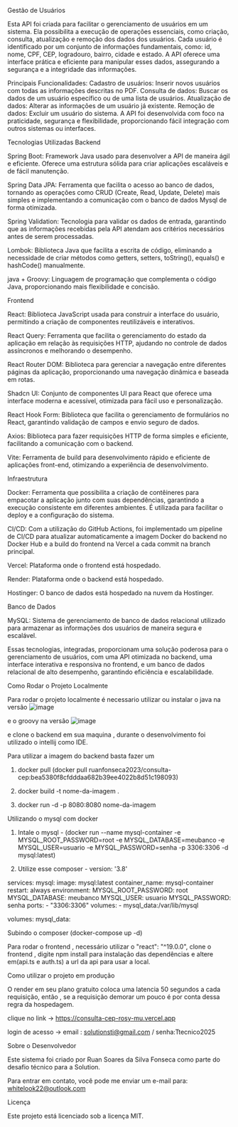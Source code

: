 Gestão de Usuários

Esta API foi criada para facilitar o gerenciamento de usuários em um sistema.
Ela possibilita a execução de operações essenciais, como criação, consulta, atualização e remoção dos dados dos usuários.
Cada usuário é identificado por um conjunto de informações fundamentais, como: id, nome, CPF, CEP, logradouro, bairro, cidade e estado. 
A API oferece uma interface prática e eficiente para manipular esses dados, assegurando a segurança e a integridade das informações.

Principais Funcionalidades:
Cadastro de usuários: Inserir novos usuários com todas as informações descritas no PDF.
Consulta de dados: Buscar os dados de um usuário específico ou de uma lista de usuários. 
Atualização de dados: Alterar as informações de um usuário já existente. 
Remoção de dados: Excluir um usuário do sistema. 
A API foi desenvolvida com foco na praticidade, segurança e flexibilidade, proporcionando fácil integração com outros sistemas ou interfaces.

Tecnologias Utilizadas
Backend

Spring Boot: Framework Java usado para desenvolver a API de maneira ágil e eficiente. Oferece uma estrutura sólida para criar aplicações escaláveis e de fácil manutenção.

Spring Data JPA: Ferramenta que facilita o acesso ao banco de dados, tornando as operações como CRUD (Create, Read, Update, Delete) mais simples e implementando a comunicação com o banco de dados Mysql de forma otimizada.

Spring Validation: Tecnologia para validar os dados de entrada, garantindo que as informações recebidas pela API atendam aos critérios necessários antes de serem processadas.

Lombok: Biblioteca Java que facilita a escrita de código, eliminando a necessidade de criar métodos como getters, setters, toString(), equals() e hashCode() manualmente.  

java + Groovy: Linguagem de programação que complementa o código Java, proporcionando mais flexibilidade e concisão.

Frontend

React: Biblioteca JavaScript usada para construir a interface do usuário, permitindo a criação de componentes reutilizáveis e interativos.

React Query: Ferramenta que facilita o gerenciamento do estado da aplicação em relação às requisições HTTP, ajudando no controle de dados assíncronos e melhorando o desempenho.

React Router DOM: Biblioteca para gerenciar a navegação entre diferentes páginas da aplicação, proporcionando uma navegação dinâmica e baseada em rotas.

Shadcn UI: Conjunto de componentes UI para React que oferece uma interface moderna e acessível, otimizada para fácil uso e personalização.

React Hook Form: Biblioteca que facilita o gerenciamento de formulários no React, garantindo validação de campos e envio seguro de dados.

Axios: Biblioteca para fazer requisições HTTP de forma simples e eficiente, facilitando a comunicação com o backend.

Vite: Ferramenta de build para desenvolvimento rápido e eficiente de aplicações front-end, otimizando a experiência de desenvolvimento.


Infraestrutura

Docker: Ferramenta que possibilita a criação de contêineres para empacotar a aplicação junto com suas dependências, garantindo a execução consistente em diferentes ambientes. É utilizada para facilitar o deploy e a configuração do sistema.

CI/CD: Com a utilização do GitHub Actions, foi implementado um pipeline de CI/CD para atualizar automaticamente a imagem Docker do backend no Docker Hub e a build do frontend na Vercel a cada commit na branch principal.

Vercel: Plataforma onde o frontend está hospedado.

Render: Plataforma onde o backend está hospedado.

Hostinger: O banco de dados está hospedado na nuvem da Hostinger.


Banco de Dados

MySQL: Sistema de gerenciamento de banco de dados relacional utilizado para armazenar as informações dos usuários de maneira segura e escalável.

Essas tecnologias, integradas, proporcionam uma solução poderosa para o gerenciamento de usuários, com uma API otimizada no backend, uma interface interativa e responsiva no frontend, e um banco de dados relacional de alto desempenho, garantindo eficiência e escalabilidade.

Como Rodar o Projeto Localmente

Para rodar o projeto localmente é necessario utilizar ou instalar o java na versão 
![image](https://github.com/user-attachments/assets/2182e6ba-ce48-4575-bc49-591776b63ba9)

e o groovy na versão 
![image](https://github.com/user-attachments/assets/2691b0c8-4235-4156-87b1-1caf61b3cbdb)

e clone o backend em sua maquina , durante o desenvolvimento foi utilizado o intellij como IDE.

Para utilizar a imagem do backend basta fazer um 

1) docker pull (docker pull ruanfonseca2023/consulta-cep:bea5380f8cfdddaa682b39ee4022b8d51c198093) 

2) docker build -t nome-da-imagem .

3) docker run -d -p 8080:8080 nome-da-imagem

Utilizando o mysql com docker 

1) Intale o mysql - (docker run --name mysql-container -e MYSQL_ROOT_PASSWORD=root -e MYSQL_DATABASE=meubanco -e MYSQL_USER=usuario -e MYSQL_PASSWORD=senha -p 3306:3306 -d mysql:latest)

2) Utilize esse composer - version: '3.8'

services:
  mysql:
    image: mysql:latest
    container_name: mysql-container
    restart: always
    environment:
      MYSQL_ROOT_PASSWORD: root
      MYSQL_DATABASE: meubanco
      MYSQL_USER: usuario
      MYSQL_PASSWORD: senha
    ports:
      - "3306:3306"
    volumes:
      - mysql_data:/var/lib/mysql

volumes:
  mysql_data:

Subindo o composer (docker-compose up -d)


Para rodar o frontend , necessário utilizar o "react": "^19.0.0", clone o frontend , digite npm install para instalação das dependências e altere em(api.ts e auth.ts) 
a url da api para usar a local.



Como utilizar o projeto em produção 

O render em seu plano gratuito coloca uma latencia 50 segundos a cada requisição, então , se a requisição demorar um pouco é por conta dessa regra da hospedagem.

clique no link -> https://consulta-cep-rosy-mu.vercel.app

login de acesso -> email : solutionsti@gmail.com / senha:Ttecnico2025


Sobre o Desenvolvedor

Este sistema foi criado por Ruan Soares da Silva Fonseca como parte do desafio técnico para a Solution.

Para entrar em contato, você pode me enviar um e-mail para: whitelook22@outlook.com

Licença

Este projeto está licenciado sob a licença MIT.


